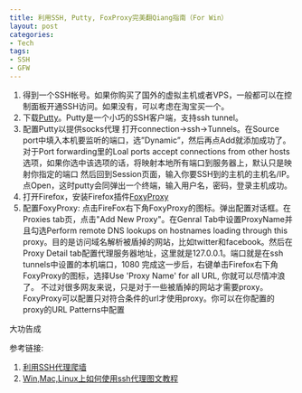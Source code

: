 ```yaml
---
title: 利用SSH, Putty, FoxProxy完美翻Qiang指南（For Win）
layout: post
categories:
- Tech
tags:
- SSH
- GFW
---
```


1. 得到一个SSH帐号。如果你购买了国外的虚拟主机或者VPS，一般都可以在控制面板开通SSH访问。如果没有，可以考虑在淘宝买一个。 
2. 下载<a href="http://www.chiark.greenend.org.uk/~sgtatham/putty/download.html">Putty</a>。Putty是一个小巧的SSH客户端，支持ssh tunnel。 
3. 配置Putty以提供socks代理 打开connection->ssh->Tunnels。在Source port中填入本机要监听的端口，选”Dynamic”，然后再点Add就添加成功了。对于Port forwarding里的Loal ports accept connections from other hosts选项，如果你选中该选项的话，将映射本地所有端口到服务器上，默认只是映射你指定的端口 然后回到Session页面，输入你要SSH到的主机的主机名/IP。点Open，这时putty会同弹出一个终端，输入用户名，密码，登录主机成功。 
4. 打开Firefox，安装Firefox插件<a href="https://addons.mozilla.org/en-US/firefox/addon/2464">FoxyProxy</a> 
5. 配置FoxyProxy: 点击FireFox右下角FoxyProxy的图标。弹出配置对话框。在Proxies tab页，点击"Add New Proxy"。在Genral Tab中设置ProxyName并且勾选Perform remote DNS lookups on hostnames loading through this proxy。目的是访问域名解析被盾掉的网站，比如twitter和facebook。然后在Proxy Detail tab配置代理服务器地址，这里就是127.0.0.1。端口就是在ssh tunnels中设置的本机端口，1080 完成这一步后，右键单击Firefox右下角FoxyProxy的图标，选择Use 'Proxy Name' for all URL, 你就可以尽情冲浪了。 不过对很多网友来说，只是对于一些被盾掉的网站才需要proxy。FoxyProxy可以配置只对符合条件的url才使用proxy。你可以在你配置的proxy的URL Patterns中配置

大功告成

参考链接:

1. <a href="http://www.iokay.net/it-technology/ssh-proxy/">利用SSH代理爬墙</a> 
2. <a href="http://blog.magicfirm.com/2010/01/sshproxy/">Win,Mac,Linux上如何使用ssh代理图文教程</a>


